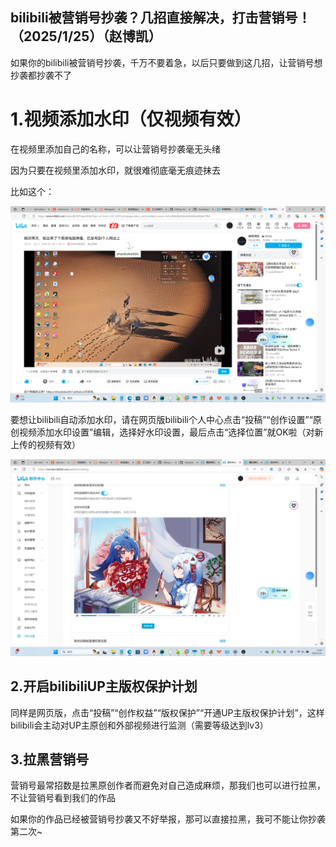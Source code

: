 ## bilibili被营销号抄袭？几招直接解决，打击营销号！（2025/1/25）（赵博凯）

如果你的bilibili被营销号抄袭，千万不要着急，以后只要做到这几招，让营销号想抄袭都抄袭不了

# 1.视频添加水印（仅视频有效）

在视频里添加自己的名称，可以让营销号抄袭毫无头绪

因为只要在视频里添加水印，就很难彻底毫无痕迹抹去

比如这个：

![](/diary/dongxi/55/1.png)

要想让bilibili自动添加水印，请在网页版bilibili个人中心点击“投稿”“创作设置”“原创视频添加水印设置”编辑，选择好水印设置，最后点击“选择位置”就OK啦（对新上传的视频有效）

![](/diary/dongxi/55/2.png)

## 2.开启bilibiliUP主版权保护计划

同样是网页版，点击“投稿”“创作权益”“版权保护”“开通UP主版权保护计划”，这样bilibili会主动对UP主原创和外部视频进行监测（需要等级达到lv3）

## 3.拉黑营销号

营销号最常招数是拉黑原创作者而避免对自己造成麻烦，那我们也可以进行拉黑，不让营销号看到我们的作品

如果你的作品已经被营销号抄袭又不好举报，那可以直接拉黑，我可不能让你抄袭第二次\~

